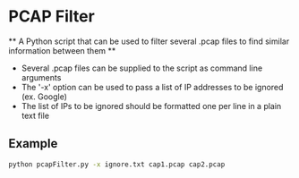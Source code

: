 # PCAP Filter

** A Python script that can be used to filter several .pcap files to find similar information between them **

- Several .pcap files can be supplied to the script as command line arguments
- The '-x' option can be used to pass a list of IP addresses to be ignored (ex. Google)
- The list of IPs to be ignored should be formatted one per line in a plain text file

## Example
```sh
python pcapFilter.py -x ignore.txt cap1.pcap cap2.pcap
```
